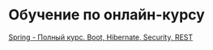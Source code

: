 # Обучение по онлайн-курсу
[Spring - Полный курс. Boot, Hibernate, Security, REST](https://www.udemy.com/course/spring-alishev/)